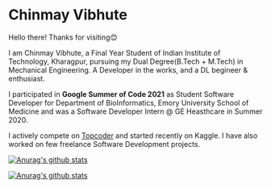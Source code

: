 # Chinmay Vibhute

Hello there! Thanks for visiting😊

I am Chinmay Vibhute, a Final Year Student of Indian Institute of Technology, Kharagpur, pursuing my Dual Degree(B.Tech + M.Tech) in Mechanical Engineering. A Developer in the works, and a DL begineer & enthusiast. 

I participated in **Google Summer of Code 2021** as Student Software Developer for Department of BioInformatics, Emory University School of Medicine and was a Software Developer Intern @ GE Heasthcare in Summer 2020.

I actively compete on [Topcoder](topcoder.com/members/chinvib66/) and started recently on Kaggle. I have also worked on few freelance Software Development projects.

<section id='stats'>

[![Anurag's github stats](https://github-readme-stats.vercel.app/api?username=chinvib66&theme=vue-dark&count_private=true&hide=stars)](https://github.com/anuraghazra/github-readme-stats)

[![Anurag's github stats](https://github-readme-stats.vercel.app/api/top-langs/?username=chinvib66&theme=vue-dark)](https://github.com/anuraghazra/github-readme-stats)

</section>
